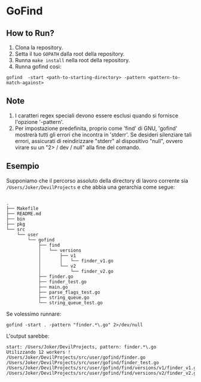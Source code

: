 # GoFind

## How to Run?
1. Clona la repository.
2. Setta il tuo `GOPATH` dalla root della repository.
3. Runna `make install` nella root della repository.
4. Runna gofind così:
```shell script
gofind  -start <path-to-starting-directory> -pattern <pattern-to-match-against>
```

## Note
1. I caratteri regex speciali devono essere esclusi quando si fornisce l'opzione '-pattern'.
2. Per impostazione predefinita, proprio come 'find' di GNU, 'gofind' mostrerà tutti gli errori che incontra in 'stderr'. Se desideri silenziare tali errori, assicurati di reindirizzare "stderr" al dispositivo "null", ovvero virare su un "2> / dev / null" alla fine del comando.

## Esempio
Supponiamo che il percorso assoluto della directory di lavoro corrente sia `/Users/Joker/DevilProjects` e che abbia una gerarchia come segue:
```shell script

.
├── Makefile
├── README.md
├── bin
├── pkg
└── src
    └── user
        └── gofind
            ├── find
            │   └── versions
            │       ├── v1
            │       │   └── finder_v1.go
            │       └── v2
            │           └── finder_v2.go
            ├── finder.go
            ├── finder_test.go
            ├── main.go
            ├── parse_flags_test.go
            ├── string_queue.go
            └── string_queue_test.go
```
Se volessimo runnare:
```shell script
gofind -start . -pattern "finder.*\.go" 2>/dev/null
```
L'output sarebbe:
```shell script
start: /Users/Joker/DevilProjects, pattern: finder.*\.go
Utilizzando 12 workers !
/Users/Joker/DevilProjects/src/user/gofind/finder.go
/Users/Joker/DevilProjects/src/user/gofind/finder_test.go
/Users/Joker/DevilProjects/src/user/gofind/find/versions/v1/finder_v1.go
/Users/Joker/DevilProjects/src/user/gofind/find/versions/v2/finder_v2.go
```